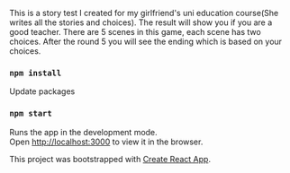 This is a story test I created for my girlfriend's uni education course(She writes all the stories and choices). The result will show you if you are a good teacher.
There are 5 scenes in this game, each scene has two choices. After the round 5 you will see the ending which is based on your choices.

### `npm install`

Update packages

### `npm start`

Runs the app in the development mode.<br />
Open [http://localhost:3000](http://localhost:3000) to view it in the browser.

This project was bootstrapped with [Create React App](https://github.com/facebook/create-react-app).
